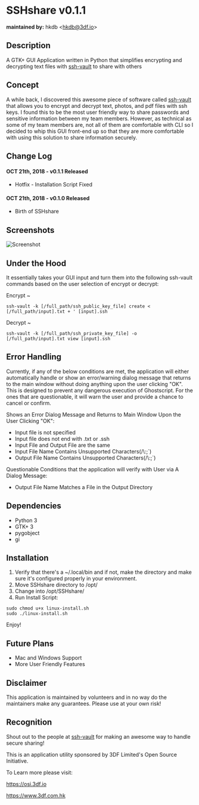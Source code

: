 # SSHshare v0.1.1
**maintained by:** hkdb \<<hkdb@3df.io>\><br />

## Description

A GTK+ GUI Application written in Python that simplifies encrypting and decrypting text files with [ssh-vault](https://ssh-vault.com) to share with others

## Concept

A while back, I discovered this awesome piece of software called [ssh-vault](https://ssh-vault.com) that allows you to encrypt and decrypt text, photos, and pdf files with ssh keys. I found this to be the most user friendly way to share passwords and sensitive information between my team members. However, as technical as some of my team members are, not all of them are comfortable with CLI so I decided to whip this GUI front-end up so that they are more comfortable with using this solution to share information securely. 

## Change Log

#### OCT 21th, 2018 - v0.1.1 Released

- Hotfix - Installation Script Fixed

#### OCT 21th, 2018 - v0.1.0 Released

- Birth of SSHshare

## Screenshots

![Screenshot](https://osi.3df.io/wp-content/uploads/2018/10/SSHshare-ScreenShot.png)

## Under the Hood

It essentially takes your GUI input and turn them into the following ssh-vault commands based on the user selection of encrypt or decrypt:

Encrypt ~

```
ssh-vault -k [/full_path/ssh_public_key_file] create < [/full_path/input].txt + ' [input].ssh
```
Decrypt ~

```
ssh-vault -k [/full_path/ssh_private_key_file] -o [/full_path/input].txt view [input].ssh
```

## Error Handling

Currently, if any of the below conditions are met, the application will either automatically handle or show an error/warning dialog message that returns to the main window without doing anything upon the user clicking "OK". This is designed to prevent any dangerous execution of Ghostscript. For the ones that are questionable, it will warn the user and provide a chance to cancel or confirm.

Shows an Error Dialog Message and Returns to Main Window Upon the User Clicking "OK":

- Input file is not specified
- Input file does not end with .txt or .ssh
- Input File and Output File are the same
- Input File Name Contains Unsupported Characters(/\\:;\`)
- Output File Name Contains Unsupported Characters(/\\:;\`)

Questionable Conditions that the application will verify with User via A Dialog Message:

- Output File Name Matches a File in the Output Directory

## Dependencies

- Python 3
- GTK+ 3
- pygobject
- gi

## Installation

1. Verify that there's a ~/.local/bin and if not, make the directory and make sure it's configured properly in your environment.
2. Move SSHshare directory to /opt/
3. Change into /opt/SSHshare/
4. Run Install Script:

```
sudo chmod u+x linux-install.sh
sudo ./linux-install.sh
```

Enjoy!

## Future Plans

- Mac and Windows Support
- More User Friendly Features

## Disclaimer

This application is maintained by volunteers and in no way do the maintainers make any guarantees. Please use at your own risk!

## Recognition

Shout out to the people at [ssh-vault](https://github.com/ssh-vault) for making an awesome way to handle secure sharing!

This is an application utility sponsored by 3DF Limited's Open Source Initiative.

To Learn more please visit:

https://osi.3df.io

https://www.3df.com.hk
